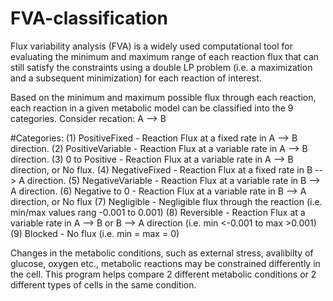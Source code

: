 # FVA-classification
Flux variability analysis (FVA) is a widely used computational tool for evaluating the minimum and maximum range of each reaction flux that can still satisfy the constraints using a double LP problem (i.e. a maximization and a subsequent minimization) for each reaction of interest.

Based on the minimum and maximum possible flux through each reaction, each reaction in a given metabolic model can be classified into the 9 categories. Consider recation: A --> B

#Categories: 
(1) PositiveFixed - Reaction Flux at a fixed rate in A --> B direction.
(2) PositiveVariable - Reaction Flux at a variable rate in A --> B direction.
(3) 0 to Positive - Reaction Flux at a variable rate in A --> B direction, or No flux. 
(4) NegativeFixed - Reaction Flux at a fixed rate in B --> A direction.
(5) NegativeVariable - Reaction Flux at a variable rate in B --> A direction.
(6) Negative to 0 - Reaction Flux at a variable rate in B --> A direction, or No flux 
(7) Negligible - Negligible flux through the reaction (i.e. min/max values rang -0.001 to 0.001)
(8) Reversible - Reaction Flux at a variable rate in A --> B or B --> A direction (i.e. min <-0.001 to max >0.001)
(9) Blocked - No flux (i.e. min = max = 0)

Changes in the metabolic conditions, such as external stress, avalibilty of glucose, oxygen etc., metabolic reactions may be constrained differently in the cell. This program helps compare 2 different metabolic conditions or 2 different types of cells in the same condition.

